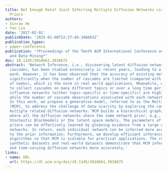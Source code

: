 ```yaml
---
title: Not Enough Data? Joint Inferring Multiple Diffusion Networks via Network Generation
  Priors
authors:
- Xinran He
- Yan Liu
date: '2017-02-01'
publishDate: '2025-01-08T12:27:49.348603Z'
publication_types:
- paper-conference
publication: '*Proceedings of the Tenth ACM International Conference on Web Search
  and Data Mining*'
doi: 10.1145/3018661.3018675
abstract: 'Network Inference, i.e., discovering latent diffusion networks from observed
  cascades, has been studied extensively in recent years, leading to a series of excellent
  work. However, it has been observed that the accuracy of existing methods deteriorates
  significantly when the number of cascades are limited (compared with the large number
  of nodes), which is the norm in real world applications. Meanwhile, we are able
  to collect cascades on many different topics or over a long time period: the associated
  influence networks (either topic-specific or time-specific) are highly correlated
  while the number of cascade observations associated with each network is very limited.
  In this work, we propose a generative model, referred to as the MultiCascades model
  (MCM), to address the challenge of data scarcity by exploring the commonality between
  multiple related diffusion networks. MCM builds a hierarchical graphical model,
  where all the diffusion networks share the same network prior, e.g., the popular
  Stochastic Blockmodels or the latent space models. The parameters of the network
  priors can be effectively learned by gleaning evidence from a large number of inferred
  networks. In return, each individual network can be inferred more accurately thanks
  to the prior information. Furthermore, we develop efficient inference and learning
  algorithms so that MCM is scalable for practical applications. The results on both
  synthetic datasets and real-world datasets demonstrate that MCM infers both topic-specific
  and time-varying diffusion networks more accurately.'
links:
- name: URL
  url: https://dl.acm.org/doi/10.1145/3018661.3018675
---
```

